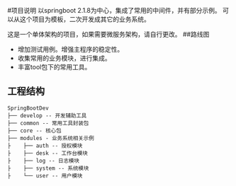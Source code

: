 #项目说明
以springboot 2.1.8为中心，集成了常用的中间件，并有部分示例。
可以从这个项目为模板，二次开发成其它的业务系统。

这是一个单体架构的项目，如果需要微服务架构，请自行更改。
##路线图
* 增加测试用例。增强主程序的稳定性。
* 收集常用的业务模块，进行集成。
* 丰富tool包下的常用工具。

## 工程结构
``` 
SpringBootDev
├── develop -- 开发辅助工具
├── common -- 常用工具封装包
├── core -- 核心包
├── modules - 业务系统相关示例
├    ├── auth -- 授权模块 
├    ├── desk -- 工作台模块 
├    ├── log -- 日志模块 
├    ├── system -- 系统模块 
├    └── user -- 用户模块 

```

